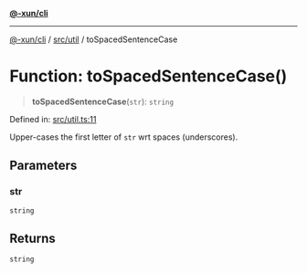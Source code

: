 [**@-xun/cli**](../../../README.md)

***

[@-xun/cli](../../../README.md) / [src/util](../README.md) / toSpacedSentenceCase

# Function: toSpacedSentenceCase()

> **toSpacedSentenceCase**(`str`): `string`

Defined in: [src/util.ts:11](https://github.com/Xunnamius/cli-utils/blob/00e0e41bdc381cca00e28f0fc2615d6c59c8e10f/src/util.ts#L11)

Upper-cases the first letter of `str` wrt spaces (underscores).

## Parameters

### str

`string`

## Returns

`string`
